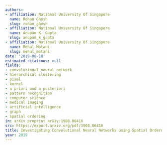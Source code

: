```yaml
---
authors:
- affiliation: National University Of Singapore
  name: Rohan Ghosh
  slug: rohan_ghosh
- affiliation: National University Of Singapore
  name: Anupam K. Gupta
  slug: anupam_k_gupta
- affiliation: National University Of Singapore
  name: Mehul Motani
  slug: mehul_motani
date: '2019-08-18'
estimated_citations: null
fields:
- convolutional neural network
- hierarchical clustering
- pixel
- kernel
- a priori and a posteriori
- pattern recognition
- computer science
- medical imaging
- artificial intelligence
- graph
- spatial ordering
in: arXiv preprint arXiv:1908.06416
src: https://export.arxiv.org/pdf/1908.06416
title: Investigating Convolutional Neural Networks using Spatial Orderness
year: 2019
---
```


